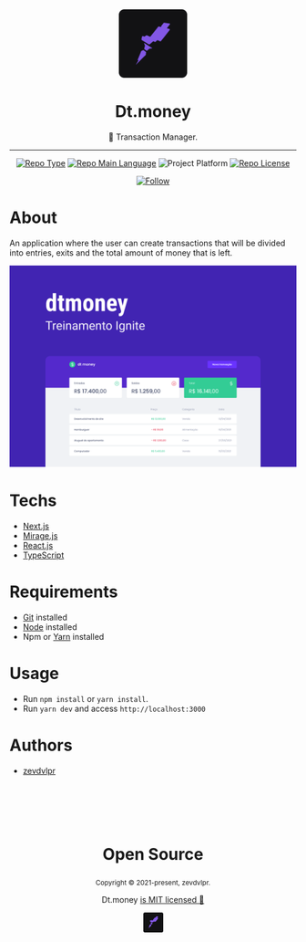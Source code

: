 <div align="center">
    <img src="/.github/rocketseat.png" width="120" />    
    <h1>Dt.money</h1>  
    <p>🏦 Transaction Manager.</p>    
    <hr />    
    <p>
        <a href="https://rocketseat.com/"><img src="https://img.shields.io/badge/type-ignite-red" alt="Repo Type" /></a>
        <a href="https://www.typescriptlang.org/"><img src="https://img.shields.io/badge/language-typescript-blue" alt="Repo Main Language" /></a>
        <img src="https://img.shields.io/badge/platform-web-blueviolet" alt="Project Platform" />                
        <a href="https://github.com/zevdvlpr/ignite-reactjs-dtmoney/tree/dev/LICENSE"><img src="https://img.shields.io/github/license/zevdvlpr/ignite-reactjs-dtmoney?color=red&label=license" alt="Repo License" /></a>
    </p>     
    <p><a href="https://www.linkedin.com/in/zevdvlpr" target="_blank"><img src="https://img.shields.io/twitter/url?label=Connect%20%40zevdvlpr&logo=linkedin&url=https%3A%2F%2Fwww.twitter.com%2zevdvlpr%2F" alt="Follow" /></a><p>
</div>

# About

An application where the user can create transactions that will be divided into entries, exits and the total amount of money that is left.

<img src="/.github/cover.png" width="700" /> 

# Techs

 - [Next.js](https://nextjs.org/) 
 - [Mirage.js](https://miragejs.com/)  
 - [React.js](https://reactjs.org/)
 - [TypeScript](https://www.typescriptlang.org/)

# Requirements

- [Git](https://git-scm.com/) installed
- [Node](https://node.js.org/) installed
- Npm or [Yarn](https://yarnpkg.com/) installed

# Usage

- Run `npm install` or `yarn install`.
- Run `yarn dev` and access `http://localhost:3000`

# Authors

- [zevdvlpr](https://github.com/zevdvlpr)

<br>
<br>
<br>
<br>

<div align="center">
  <h1>Open Source</h1>
  <sub>Copyright © 2021-present, zevdvlpr.</sub>
  <p>Dt.money <a href="https://github.com/zevdvlpr/ignite-reactjs-dtmoney/tree/dev/LICENSE">is MIT licensed 💖</a></p>
  <img src="/.github/rocketseat.png" width="35" />
</div>
